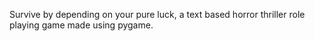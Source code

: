 Survive by depending on your pure luck, a text based horror thriller role playing game made
using pygame.
